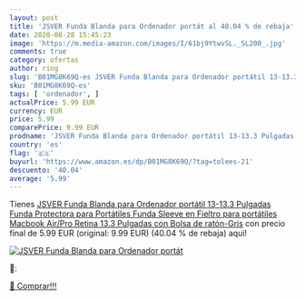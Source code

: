 ```yaml
---
layout: post
title: 'JSVER Funda Blanda para Ordenador portát al 40.04 % de rebaja'
date: 2020-08-28 15:45:23
image: 'https://m.media-amazon.com/images/I/61bj9YtwvSL._SL200_.jpg'
comments: true
category: ofertas
author: ring
slug: 'B01MG8K69Q-es JSVER Funda Blanda para Ordenador portátil 13-13.3...'
sku: 'B01MG8K69Q-es'
tags: [ 'ordenador', ]
actualPrice: 5.99 EUR
currency: EUR
price: 5.99
comparePrice: 9.99 EUR
prodname: 'JSVER Funda Blanda para Ordenador portátil 13-13.3 Pulgadas Funda Protectora para Portátiles Funda Sleeve en Fieltro para portátiles Macbook Air/Pro Retina 13.3 Pulgadas con Bolsa de ratón-Gris'
country: 'es'
flag: '🇪🇸'
buyurl: 'https://www.amazon.es/dp/B01MG8K69Q/?tag=tolees-21'
descuento: '40.04'
average: '5.99'
---
```


Tienes [JSVER Funda Blanda para Ordenador portátil 13-13.3 Pulgadas Funda Protectora para Portátiles Funda Sleeve en Fieltro para portátiles Macbook Air/Pro Retina 13.3 Pulgadas con Bolsa de ratón-Gris](https://www.amazon.es/dp/B01MG8K69Q/?tag=tolees-21) con precio final de  5.99 EUR (original: 9.99 EUR) (40.04 %  de rebaja) aqui!

[![JSVER Funda Blanda para Ordenador portát](https://m.media-amazon.com/images/I/61bj9YtwvSL._SL200_.jpg)](https://www.amazon.es/dp/B01MG8K69Q/?tag=tolees-21)

🔎:


[🛒 Comprar!!!](https://www.amazon.es/dp/B01MG8K69Q/?tag=tolees-21)
